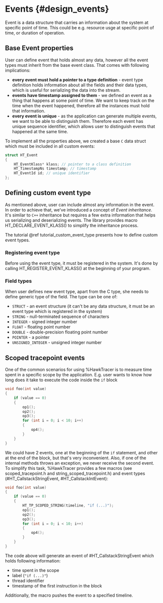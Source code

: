 # Events {#design_events}

Event is a data structure that carries an information about the system at specific point of time. This could be e.g. resource usge at specific point of time, or duration of operation.

## Base Event properties
User can define event that holds almost any data, however all the event types must inherit from the base event class. That comes with following implications:

* **every event must hold a pointer to a type definition** - event type definition holds information about all the fields and their data types, which is useful for serializing the data into the stream.
* **events have timestamp assigned to them** - we defined an event as a thing that happens at some point of time. We want to keep track on the time when the event happened, therefore all the instances must hold that information.
* **every event is unique** - as the application can generate multiple events, we want to be able to distinguish them. Therefore each event has unique sequence identifier, which allows user to distinguish events that happened at the same time.

To implement all the properties above, we created a base `C` data struct which must be included in all custom events:
~~~.c
struct HT_Event
{
    HT_EventKlass* klass; // pointer to a class definition
    HT_TimestampNs timestamp; // timestamp
    HT_EventId id; // unique identifier
};
~~~

## Defining custom event type
As mentioned above, user can include almost any information in the event. In order to achieve that, we've introduced a concept of *Event inheritance*. It's similar to `C++` inheritance but requires a few extra information that helps us serializing and deserializing events. The library provides macro HT_DECLARE_EVENT_KLASS() to simplify the inheritance process.

The tutorial @ref tutorial_custom_event_type presents how to define custom event types.

### Registering event type
Before using the event type, it must be registered in the system. It's done by calling HT_REGISTER_EVENT_KLASS() at the beginning of your program.

### Field types
When user defines new event type, apart from the C type, she needs to define generic type of the field. The type can be one of:
* `STRUCT` - an event structure (it can't be any data structure, it must be an event type which is registered in the system)
* `STRING` - null-terminated sequence of characters
* `INTEGER` - signed integer number
* `FLOAT` - floating point number
* `DOUBLE` - double-precision floating point number
* `POINTER` - a pointer
* `UNSIGNED_INTEGER` - unsigned integer number

## Scoped tracepoint events
One of the common scenarios for using %HawkTracer is to measure time spent in a specific scope by the application. E.g. user wants to know how long does it take to execute the code inside the `if` block
~~~.c
void foo(int value)
{
    if (value == 0)
    {
        op1();
        op2();
        op3();
        for (int i = 0; i < 10; i++)
        {
            op4();
        }
    }
}
~~~
We could have 2 events, one at the beginning of the `if` statement, and other at the end of the block, but that's very inconvenient. Also, if one of the internal methods throws an exception, we never receive the second event.
To simplify this task, %HawkTracer provides a few macros (see scoped_tracepoint.h and string_scoped_tracepoint.h) and event types (#HT_CallstackStringEvent, #HT_CallstackIntEvent):
~~~.c
void foo(int value)
{
    if (value == 0)
    {
        HT_TP_SCOPED_STRING(timeline, "if (...)");
        op1();
        op2();
        op3();
        for (int i = 0; i < 10; i++)
        {
            op4();
        }
    }
}
~~~
The code above will generate an event of #HT_CallstackStringEvent which holds following information:

* time spent in the scope
* label (`"if (...)"`)
* thread identifier
* timestamp of the first instruction in the block

Additionally, the macro pushes the event to a specified timeline.

[comment]: # (TODO: describe string values in the event object)

